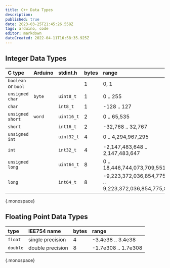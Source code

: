 ```yaml
---
title: C++ Data Types
description: 
published: true
date: 2023-03-25T21:45:26.558Z
tags: arduino, code
editor: markdown
dateCreated: 2022-04-11T16:58:35.925Z
---
```


## Integer Data Types

C type             | Arduino    | stdint.h   | bytes | range
:------------------|:-----------|:-----------|:------|:-----
`boolean` or `bool`|            |            | 1   | 0, 1
`unsigned char`    | `byte`     | `uint8_t`  | 1   | 0 .. 255
`char`             |            | `int8_t`   | 1   | -128 .. 127
`unsigned short`   | `word`     | `uint16_t` | 2   | 0 .. 65,535
`short`            |            | `int16_t`  | 2   | -32,768 .. 32,767
`unsigned int`     |            | `uint32_t` | 4   | 0 .. 4,294,967,295
`int`              |            | `int32_t`  | 4   | -2,147,483,648 .. 2,147,483,647
`unsigned long`    |            | `uint64_t` | 8   | 0 .. 18,446,744,073,709,551,615
`long`             |            | `int64_t`  | 8  | -9,223,372,036,854,775,808 .. 9,223,372,036,854,775,807
{.monospace}

## Floating Point Data Types

type | IEE754 name | bytes | range
|:-|:-|:-|:-|
`float`  | single precision | 4 | -3.4e38 .. 3.4e38
`double` | double precision | 8 | -1.7e308 .. 1.7e308
{.monospace}